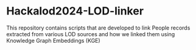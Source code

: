 # Hackalod2024-LOD-linker
This repository contains scripts that are developed to link People records extracted from various LOD sources and how we linked them using Knowledge Graph Embeddings (KGE)
